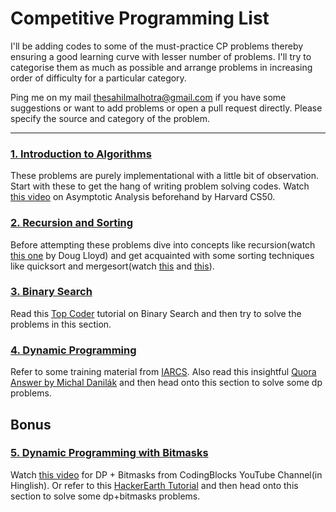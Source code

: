 # Competitive Programming List
I'll be adding codes to some of the must-practice CP problems thereby ensuring a good learning curve with lesser number of problems. I'll try to categorise them as much as possible and arrange problems in increasing order of difficulty for a particular category. 

Ping me on my mail [thesahilmalhotra@gmail.com](mailto:thesahilmalhotra@gmail.com) if you have some suggestions or want to add problems or open a pull request directly. Please specify the source and category of the problem. 

----

### [1. Introduction to Algorithms](1.%20Introduction%20to%20Algorithms)
These problems are purely implementational with a little bit of observation. Start with these to get the hang of writing problem solving codes. Watch [this video](https://www.youtube.com/watch?v=iOq5kSKqeR4) on Asymptotic Analysis beforehand by Harvard CS50.

### [2. Recursion and Sorting](2.%20Recursion%20and%20Sorting)
Before attempting these problems dive into concepts like recursion(watch [this one](https://www.youtube.com/watch?time_continue=271&v=VrrnjYgDBEk) by Doug Lloyd) and get acquainted with some sorting techniques like quicksort and mergesort(watch [this](https://www.youtube.com/watch?v=TzeBrDU-JaY) and [this](https://www.youtube.com/watch?v=COk73cpQbFQ)).

### [3. Binary Search](3.%20Binary%20Search)
Read this [Top Coder](https://www.topcoder.com/community/competitive-programming/tutorials/binary-search/) tutorial on Binary Search and then try to solve the problems in this section.  

### [4. Dynamic Programming](4.%20Dynamic%20Programming)
Refer to some training material from [IARCS](http://www.iarcs.org.in/inoi/online-study-material/topics/dp-tiling.php). Also read this insightful [Quora Answer by Michal Danilák](https://www.quora.com/Are-there-any-good-resources-or-tutorials-for-dynamic-programming-DP-besides-the-TopCoder-tutorial/answer/Michal-Danil%C3%A1k) and then head onto this section to solve some dp problems. 



## Bonus



### [5. Dynamic Programming with Bitmasks](5.%20Dynamic%20Programming%20with%20Bitmasks)
Watch [this video](https://www.youtube.com/watch?v=8bdXzqabYls) for DP + Bitmasks from CodingBlocks YouTube Channel(in Hinglish). Or refer to this [HackerEarth Tutorial](https://www.hackerearth.com/practice/algorithms/dynamic-programming/bit-masking/tutorial/) and then head onto this section to solve some dp+bitmasks problems.
